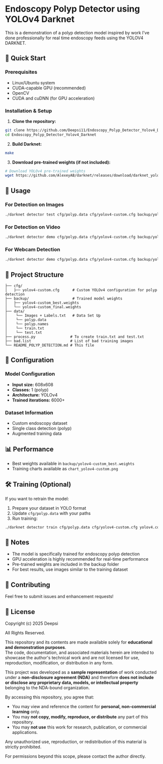 # Endoscopy Polyp Detector using YOLOv4 Darknet

This is a demonstration of a polyp detection model inspired by work I’ve done professionally for real time endoscopy feeds using the YOLOV4 DARKNET.

## 🚀 Quick Start

### Prerequisites
- Linux/Ubuntu system
- CUDA-capable GPU (recommended)
- OpenCV
- CUDA and cuDNN (for GPU acceleration)

### Installation & Setup

1. **Clone the repository:**
```bash
git clone https://github.com/Deepsi11/Endoscopy_Polyp_Detector_Yolov4_Darknet.git
cd Endoscopy_Polyp_Detector_Yolov4_Darknet
```

2. **Build Darknet:**
```bash
make
```

3. **Download pre-trained weights (if not included):**
```bash
# Download YOLOv4 pre-trained weights
wget https://github.com/AlexeyAB/darknet/releases/download/darknet_yolo_v3_optimal/yolov4.conv.137
```

## 🎯 Usage

### For Detection on Images
```bash
./darknet detector test cfg/polyp.data cfg/yolov4-custom.cfg backup/yolov4-custom_best.weights data/test_image.jpg
```

### For Detection on Video
```bash
./darknet detector demo cfg/polyp.data cfg/yolov4-custom.cfg backup/yolov4-custom_best.weights test_video.mp4
```

### For Webcam Detection
```bash
./darknet detector demo cfg/polyp.data cfg/yolov4-custom.cfg backup/yolov4-custom_best.weights
```

## 📁 Project Structure

```
├── cfg/
│   ├── yolov4-custom.cfg      # Custom YOLOv4 configuration for polyp detection
├── backup/                    # Trained model weights
│   ├── yolov4-custom_best.weights
│   └── yolov4-custom_final.weights
├── data/
│    └── Images + Labels.txt   # Data Set Up
│    └── polyp.data
│    └── polyp.names
│    └── train.txt
│    └── test.txt
├── process.py                # To create train.txt and test.txt
├── bad.list                  # List of bad training images
└── README_POLYP_DETECTION.md # This file
```

## 🔧 Configuration

### Model Configuration
- **Input size:** 608x608
- **Classes:** 1 (polyp)
- **Architecture:** YOLOv4
- **Trained iterations:** 6000+

### Dataset Information
- Custom endoscopy dataset
- Single class detection (polyp)
- Augmented training data

## 📊 Performance
- Best weights available in `backup/yolov4-custom_best.weights`
- Training charts available as `chart_yolov4-custom.png`

## 🛠️ Training (Optional)

If you want to retrain the model:

1. Prepare your dataset in YOLO format
2. Update `cfg/polyp.data` with your paths
3. Run training:
```bash
./darknet detector train cfg/polyp.data cfg/yolov4-custom.cfg yolov4.conv.137
```

## 📝 Notes

- The model is specifically trained for endoscopy polyp detection
- GPU acceleration is highly recommended for real-time performance
- Pre-trained weights are included in the backup folder
- For best results, use images similar to the training dataset

## 🤝 Contributing

Feel free to submit issues and enhancement requests!

## 📄 License

Copyright (c) 2025 Deepsi

All Rights Reserved.

This repository and its contents are made available solely for **educational and demonstration purposes**.  
The code, documentation, and associated materials herein are intended to showcase the author's technical work and are not licensed for use, reproduction, modification, or distribution in any form.

This project was developed as a **sample representation** of work conducted under a **non-disclosure agreement (NDA)** and therefore **does not include or disclose any proprietary data, models, or intellectual property** belonging to the NDA-bound organization.

By accessing this repository, you agree that:
- You may view and reference the content for **personal, non-commercial learning** only.
- You may **not copy, modify, reproduce, or distribute** any part of this repository.
- You may **not use** this work for research, publication, or commercial applications.

Any unauthorized use, reproduction, or redistribution of this material is strictly prohibited.

For permissions beyond this scope, please contact the author directly.
